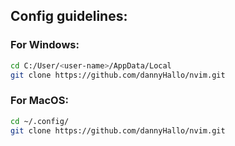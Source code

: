 ## Config guidelines:

### For Windows: 
```bash
cd C:/User/<user-name>/AppData/Local
git clone https://github.com/dannyHallo/nvim.git
```

### For MacOS: 
```bash
cd ~/.config/
git clone https://github.com/dannyHallo/nvim.git
```

